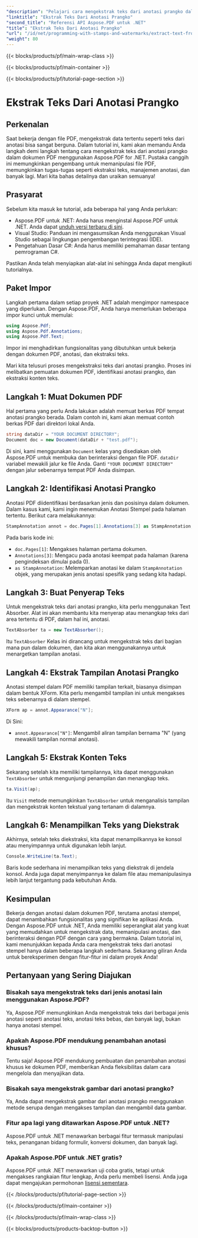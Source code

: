 ```yaml
---
"description": "Pelajari cara mengekstrak teks dari anotasi prangko dalam PDF menggunakan Aspose.PDF untuk .NET dengan tutorial langkah demi langkah ini, lengkap dengan contoh kode terperinci."
"linktitle": "Ekstrak Teks Dari Anotasi Prangko"
"second_title": "Referensi API Aspose.PDF untuk .NET"
"title": "Ekstrak Teks Dari Anotasi Prangko"
"url": "/id/net/programming-with-stamps-and-watermarks/extract-text-from-stamp-annotation/"
"weight": 80
---
```


{{< blocks/products/pf/main-wrap-class >}}

{{< blocks/products/pf/main-container >}}

{{< blocks/products/pf/tutorial-page-section >}}

# Ekstrak Teks Dari Anotasi Prangko

## Perkenalan

Saat bekerja dengan file PDF, mengekstrak data tertentu seperti teks dari anotasi bisa sangat berguna. Dalam tutorial ini, kami akan memandu Anda langkah demi langkah tentang cara mengekstrak teks dari anotasi prangko dalam dokumen PDF menggunakan Aspose.PDF for .NET. Pustaka canggih ini memungkinkan pengembang untuk memanipulasi file PDF, memungkinkan tugas-tugas seperti ekstraksi teks, manajemen anotasi, dan banyak lagi. Mari kita bahas detailnya dan uraikan semuanya!

## Prasyarat

Sebelum kita masuk ke tutorial, ada beberapa hal yang Anda perlukan:

- Aspose.PDF untuk .NET: Anda harus menginstal Aspose.PDF untuk .NET. Anda dapat [unduh versi terbaru di sini](https://releases.aspose.com/pdf/net/).
- Visual Studio: Panduan ini mengasumsikan Anda menggunakan Visual Studio sebagai lingkungan pengembangan terintegrasi (IDE).
- Pengetahuan Dasar C#: Anda harus memiliki pemahaman dasar tentang pemrograman C#.

Pastikan Anda telah menyiapkan alat-alat ini sehingga Anda dapat mengikuti tutorialnya.

## Paket Impor

Langkah pertama dalam setiap proyek .NET adalah mengimpor namespace yang diperlukan. Dengan Aspose.PDF, Anda hanya memerlukan beberapa impor kunci untuk memulai:

```csharp
using Aspose.Pdf;
using Aspose.Pdf.Annotations;
using Aspose.Pdf.Text;
```

Impor ini menghadirkan fungsionalitas yang dibutuhkan untuk bekerja dengan dokumen PDF, anotasi, dan ekstraksi teks.

Mari kita telusuri proses mengekstraksi teks dari anotasi prangko. Proses ini melibatkan pemuatan dokumen PDF, identifikasi anotasi prangko, dan ekstraksi konten teks.

## Langkah 1: Muat Dokumen PDF

Hal pertama yang perlu Anda lakukan adalah memuat berkas PDF tempat anotasi prangko berada. Dalam contoh ini, kami akan memuat contoh berkas PDF dari direktori lokal Anda.

```csharp
string dataDir = "YOUR DOCUMENT DIRECTORY";
Document doc = new Document(dataDir + "test.pdf");
```

Di sini, kami menggunakan `Document` kelas yang disediakan oleh Aspose.PDF untuk membuka dan berinteraksi dengan file PDF. `dataDir` variabel mewakili jalur ke file Anda. Ganti `"YOUR DOCUMENT DIRECTORY"` dengan jalur sebenarnya tempat PDF Anda disimpan.

## Langkah 2: Identifikasi Anotasi Prangko

Anotasi PDF diidentifikasi berdasarkan jenis dan posisinya dalam dokumen. Dalam kasus kami, kami ingin menemukan Anotasi Stempel pada halaman tertentu. Berikut cara melakukannya:

```csharp
StampAnnotation annot = doc.Pages[1].Annotations[3] as StampAnnotation;
```

Pada baris kode ini:
- `doc.Pages[1]`: Mengakses halaman pertama dokumen.
- `Annotations[3]`: Mengacu pada anotasi keempat pada halaman (karena pengindeksan dimulai pada 0).
- `as StampAnnotation`: Melemparkan anotasi ke dalam `StampAnnotation` objek, yang merupakan jenis anotasi spesifik yang sedang kita hadapi.

## Langkah 3: Buat Penyerap Teks

Untuk mengekstrak teks dari anotasi prangko, kita perlu menggunakan Text Absorber. Alat ini akan membantu kita menyerap atau menangkap teks dari area tertentu di PDF, dalam hal ini, anotasi.

```csharp
TextAbsorber ta = new TextAbsorber();
```

Itu `TextAbsorber` Kelas ini dirancang untuk mengekstrak teks dari bagian mana pun dalam dokumen, dan kita akan menggunakannya untuk menargetkan tampilan anotasi.

## Langkah 4: Ekstrak Tampilan Anotasi Prangko

Anotasi stempel dalam PDF memiliki tampilan terkait, biasanya disimpan dalam bentuk XForm. Kita perlu mengambil tampilan ini untuk mengakses teks sebenarnya di dalam stempel.

```csharp
XForm ap = annot.Appearance["N"];
```

Di Sini:
- `annot.Appearance["N"]`: Mengambil aliran tampilan bernama "N" (yang mewakili tampilan normal anotasi).

## Langkah 5: Ekstrak Konten Teks

Sekarang setelah kita memiliki tampilannya, kita dapat menggunakan `TextAbsorber` untuk mengunjungi penampilan dan menangkap teks.

```csharp
ta.Visit(ap);
```

Itu `Visit` metode memungkinkan `TextAbsorber` untuk menganalisis tampilan dan mengekstrak konten tekstual yang tertanam di dalamnya.

## Langkah 6: Menampilkan Teks yang Diekstrak

Akhirnya, setelah teks diekstraksi, kita dapat menampilkannya ke konsol atau menyimpannya untuk digunakan lebih lanjut.

```csharp
Console.WriteLine(ta.Text);
```

Baris kode sederhana ini menampilkan teks yang diekstrak di jendela konsol. Anda juga dapat menyimpannya ke dalam file atau memanipulasinya lebih lanjut tergantung pada kebutuhan Anda.

## Kesimpulan

Bekerja dengan anotasi dalam dokumen PDF, terutama anotasi stempel, dapat menambahkan fungsionalitas yang signifikan ke aplikasi Anda. Dengan Aspose.PDF untuk .NET, Anda memiliki seperangkat alat yang kuat yang memudahkan untuk mengekstrak data, memanipulasi anotasi, dan berinteraksi dengan PDF dengan cara yang bermakna. Dalam tutorial ini, kami menunjukkan kepada Anda cara mengekstrak teks dari anotasi stempel hanya dalam beberapa langkah sederhana. Sekarang giliran Anda untuk bereksperimen dengan fitur-fitur ini dalam proyek Anda!

## Pertanyaan yang Sering Diajukan

### Bisakah saya mengekstrak teks dari jenis anotasi lain menggunakan Aspose.PDF?  
Ya, Aspose.PDF memungkinkan Anda mengekstrak teks dari berbagai jenis anotasi seperti anotasi teks, anotasi teks bebas, dan banyak lagi, bukan hanya anotasi stempel.

### Apakah Aspose.PDF mendukung penambahan anotasi khusus?  
Tentu saja! Aspose.PDF mendukung pembuatan dan penambahan anotasi khusus ke dokumen PDF, memberikan Anda fleksibilitas dalam cara mengelola dan menyajikan data.

### Bisakah saya mengekstrak gambar dari anotasi prangko?  
Ya, Anda dapat mengekstrak gambar dari anotasi prangko menggunakan metode serupa dengan mengakses tampilan dan mengambil data gambar.

### Fitur apa lagi yang ditawarkan Aspose.PDF untuk .NET?  
Aspose.PDF untuk .NET menawarkan berbagai fitur termasuk manipulasi teks, penanganan bidang formulir, konversi dokumen, dan banyak lagi.

### Apakah Aspose.PDF untuk .NET gratis?  
Aspose.PDF untuk .NET menawarkan uji coba gratis, tetapi untuk mengakses rangkaian fitur lengkap, Anda perlu membeli lisensi. Anda juga dapat mengajukan permohonan [lisensi sementara](https://purchase.aspose.com/temporary-license/).

{{< /blocks/products/pf/tutorial-page-section >}}

{{< /blocks/products/pf/main-container >}}

{{< /blocks/products/pf/main-wrap-class >}}

{{< blocks/products/products-backtop-button >}}